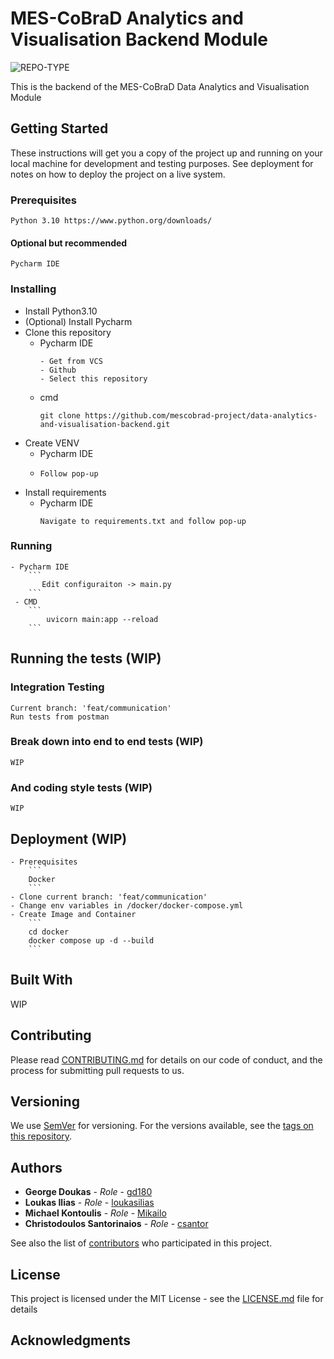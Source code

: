 # MES-CoBraD Analytics and Visualisation Backend Module

![REPO-TYPE](https://img.shields.io/badge/repo--type-backend-critical?style=for-the-badge&logo=github)

This is the backend of the MES-CoBraD Data Analytics and Visualisation Module

## Getting Started

These instructions will get you a copy of the project up and running on your local machine for development and testing purposes. See deployment for notes on how to deploy the project on a live system.

### Prerequisites
```
Python 3.10 https://www.python.org/downloads/
```
#### Optional but recommended
```
Pycharm IDE
```

### Installing

- Install Python3.10
- (Optional) Install Pycharm
- Clone this repository
  - Pycharm IDE 
    ```
    - Get from VCS
    - Github
    - Select this repository
    ```
  - cmd
    ```
    git clone https://github.com/mescobrad-project/data-analytics-and-visualisation-backend.git
    ```
- Create VENV 
    - Pycharm IDE
    -   ```
        Follow pop-up 
        ```
- Install requirements
    - Pycharm IDE
        ```
        Navigate to requirements.txt and follow pop-up 
        ```

### Running 
    - Pycharm IDE
        ```
           Edit configuraiton -> main.py
        ```
     - CMD
        ```
            uvicorn main:app --reload
        ```

## Running the tests (WIP)
### Integration Testing
```
Current branch: 'feat/communication'
Run tests from postman
```

### Break down into end to end tests (WIP)
```
WIP
```

### And coding style tests (WIP)
```
WIP
```

## Deployment (WIP)
    - Prerequisites
        ```
        Docker
        ```
    - Clone current branch: 'feat/communication'
    - Change env variables in /docker/docker-compose.yml
    - Create Image and Container
        ```
        cd docker
        docker compose up -d --build 
        ```

## Built With
WIP 

[//]: # ()
[//]: # (* [SpringBoot]&#40;http://springboot.io&#41; - The Java framework used)

[//]: # (* [Maven]&#40;https://maven.apache.org/&#41; - Dependency Management)

## Contributing

Please read [CONTRIBUTING.md](CONTRIBUTING.md) for details on our code of conduct, and the process for submitting pull requests to us.

## Versioning

We use [SemVer](http://semver.org/) for versioning. For the versions available, see the [tags on this repository](tags). 

## Authors

* **George Doukas** - *Role* - [gd180](https://github.com/gd180)
* **Loukas Ilias** - *Role* - [loukasilias](https://github.com/loukasilias)
* **Michael Kontoulis** - *Role* - [Mikailo](https://github.com/Mikailo)
* **Christodoulos Santorinaios** - *Role* - [csantor](https://github.com/csantor)

See also the list of [contributors](contributors) who participated in this project.

## License

This project is licensed under the MIT License - see the [LICENSE.md](LICENSE.md) file for details

## Acknowledgments
